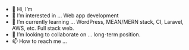 - 👋 Hi, I’m 
- 👀 I’m interested in ... Web app development
- 🌱 I’m currently learning ... WordPress, MEAN/MERN stack, CI, Laravel, AWS, etc. Full stack web.
- 💞️ I’m looking to collaborate on ... long-term position.
- 📫 How to reach me ... 

<!---
DonWorkZ/DonWorkZ is a ✨ special ✨ repository because its `README.md` (this file) appears on your GitHub profile.
You can click the Preview link to take a look at your changes.
--->
